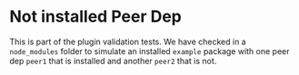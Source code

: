 # Not installed Peer Dep

This is part of the plugin validation tests. We have checked in a `node_modules` folder to simulate an installed `example` package with one peer dep `peer1` that is installed and another `peer2` that is not.
